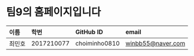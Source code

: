 # 팀9의 홈페이지입니다

| 이름 | 학번 | GitHub ID | email |
|:----|:---|:---|:---|
| 최민호 | 2017210077 | choiminho0810 | winbb55@naver.com |
